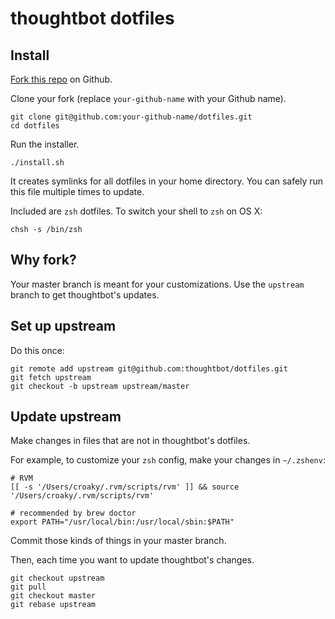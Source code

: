 thoughtbot dotfiles
===================

Install
-------

[Fork this repo](https://github.com/thoughtbot/dotfiles/fork_select) on Github.

Clone your fork (replace `your-github-name` with your Github name).

    git clone git@github.com:your-github-name/dotfiles.git
    cd dotfiles

Run the installer.

    ./install.sh

It creates symlinks for all dotfiles in your home directory. You can safely run
this file multiple times to update.

Included are `zsh` dotfiles. To switch your shell to `zsh` on OS X:

    chsh -s /bin/zsh

Why fork?
---------

Your master branch is meant for your customizations. Use the `upstream` branch
to get thoughtbot's updates.

Set up upstream
---------------

Do this once:

    git remote add upstream git@github.com:thoughtbot/dotfiles.git
    git fetch upstream
    git checkout -b upstream upstream/master

Update upstream
---------------

Make changes in files that are not in thoughtbot's dotfiles.

For example, to customize your `zsh` config, make your changes in `~/.zshenv`:

    # RVM
    [[ -s '/Users/croaky/.rvm/scripts/rvm' ]] && source '/Users/croaky/.rvm/scripts/rvm'

    # recommended by brew doctor
    export PATH="/usr/local/bin:/usr/local/sbin:$PATH"

Commit those kinds of things in your master branch.

Then, each time you want to update thoughtbot's changes.

    git checkout upstream
    git pull
    git checkout master
    git rebase upstream
